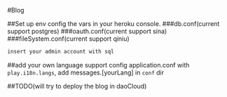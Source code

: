#Blog

##Set up env
config the vars in your heroku console.
###db.conf(current support postgres)
###oauth.conf(current support sina)
###fileSystem.conf(current support qiniu)

```sh
insert your admin account with sql
```
##add your own language support
config application.conf with `play.i18n.langs`, add messages.[yourLang] in `conf` dir

##TODO(will try to deploy the blog in daoCloud)
